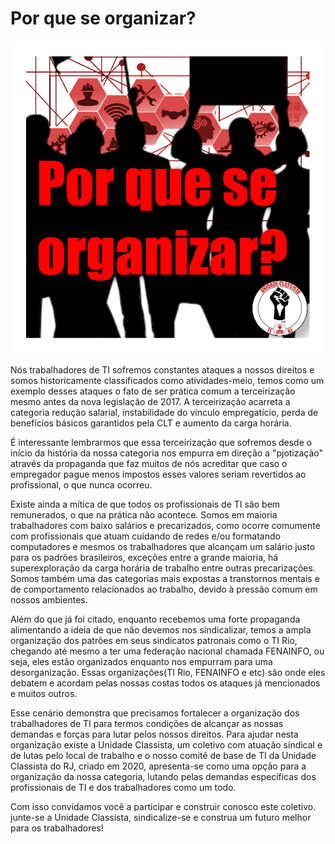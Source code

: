 # Por que se organizar?
 
![Por que se organizar?](assets/img/02.jpg)

Nós trabalhadores de TI sofremos constantes ataques a nossos direitos e somos historicamente classificados como atividades-meio, temos como um exemplo
desses ataques o fato de ser prática comum a terceirização mesmo antes 
da nova legislação de 2017. A terceirização acarreta a categoria redução
salarial, instabilidade do vínculo empregatício, perda de benefícios básicos garantidos pela CLT e aumento da carga horária.

É interessante lembrarmos que essa terceirização que sofremos desde o início da história da nossa categoria nos empurra em direção a "pjotização" através da propaganda que faz muitos de nós acreditar que caso o empregador pague menos impostos esses valores seriam revertidos ao profissional, o que nunca ocorreu.

Existe ainda a mítica de que todos os profissionais de TI são bem remunerados, o que na prática não acontece. Somos em maioria trabalhadores com baixo salários e precarizados, como ocorre comumente com profissionais que atuam cuidando de redes e/ou formatando computadores e mesmos os trabalhadores que alcançam um salário justo para os padrões brasileiros, exceções entre a grande maioria, há superexploração da carga horária de trabalho entre outras precarizações. Somos também uma das categorias mais expostas a transtornos mentais e de comportamento relacionados ao trabalho, devido à pressão comum em nossos ambientes.

Além do que já foi citado, enquanto recebemos uma forte propaganda alimentando a ideia de que não devemos nos sindicalizar, temos a ampla organização dos patrões em seus sindicatos patronais como o TI Rio, chegando até mesmo a ter uma federação nacional chamada FENAINFO, ou seja, eles estão organizados enquanto nos empurram para uma desorganização. Essas organizações(TI Rio, FENAINFO e etc) são onde eles debatem e acordam pelas nossas costas todos os ataques já mencionados e muitos outros.

Esse cenário demonstra que precisamos fortalecer a organização dos trabalhadores de TI para termos condições de alcançar as nossas demandas e forças para lutar pelos nossos direitos. Para ajudar nesta organização existe a Unidade Classista, um coletivo com atuação sindical e de lutas pelo local de trabalho e o nosso comitê de base de TI da Unidade Classista do RJ, criado em 2020, apresenta-se como uma opção para a organização da nossa categoria, lutando pelas demandas específicas dos profissionais de TI e dos trabalhadores como um todo. 

Com isso convidamos você a participar e construir conosco este coletivo. junte-se a Unidade Classista, sindicalize-se e construa um futuro melhor para os trabalhadores!
